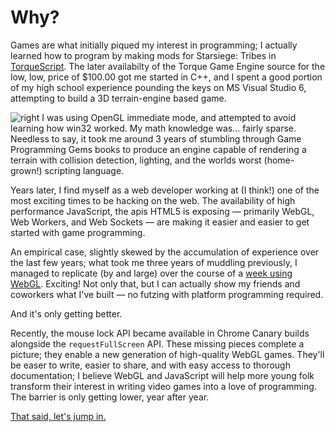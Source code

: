# Why?

Games are what initially piqued my interest in programming; I actually
learned how to program by making mods for Starsiege: Tribes in 
[TorqueScript](http://docs.garagegames.com/tge/official/content/documentation/Reference/Introduction/TorqueScript.html).
The later availabilty of the Torque Game Engine source for the low, low, price
of $100.00 got me started in C++, and I spent a good portion of my high school
experience pounding the keys on MS Visual Studio 6, attempting to build a 3D
terrain-engine based game. 

![right](http://www2.fileplanet.com/images/140000/140246ss_sm2.jpg) I was using OpenGL immediate mode, and attempted to avoid learning how
win32 worked. My math knowledge was&hellip; fairly sparse. Needless to
say, it took me around 3 years of stumbling through Game Programming Gems books 
to produce an engine capable of rendering a terrain with collision detection, lighting,
and the worlds worst (home-grown!) scripting language.

Years later, I find myself as a web developer working at (I think!) one of the most
exciting times to be hacking on the web. The availability of high performance JavaScript,
the apis HTML5 is exposing &mdash; primarily WebGL, Web Workers, and Web Sockets &mdash;
are making it easier and easier to get started with game programming.

An empirical case, slightly skewed by the accumulation of experience over the last few years;
what took me three years of muddling previously, I managed to replicate (by and large) over the
course of a [week using WebGL](http://neversaw.us/terrain/). Exciting! Not only that, but I can
actually show my friends and coworkers what I've built &mdash; no futzing with platform programming required.

And it's only getting better.

Recently, the mouse lock API became available in Chrome Canary builds alongside the `requestFullScreen` API. 
These missing pieces complete a picture; they enable a new generation of high-quality WebGL games. They'll be easer 
to write, easier to share, and with easy access to thorough documentation; I believe WebGL and JavaScript will
help more young folk transform their interest in writing video games into a love of programming. The barrier is
only getting lower, year after year. 

[That said, let's jump in.](#getting-started)
